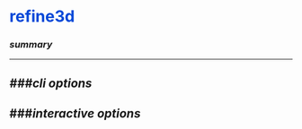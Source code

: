 # <span style="color: #0048d8">**refine3d**</span>

### *summary*
---


*###cli options*
---


###*interactive options*
---

